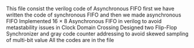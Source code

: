 This file consist the verilog code of Asynchronous FIFO
first we have written the code of synchronous FIFO and then we made asynchronous FIFO
Implemented 16 × 8 Asynchronous FIFO in verilog to avoid metastability issues in Clock Domain Crossing
Designed two Flip-Flop Synchronizer and gray code counter addressing to avoid skewed sampling of multi-bit value
All the codes are in the file
